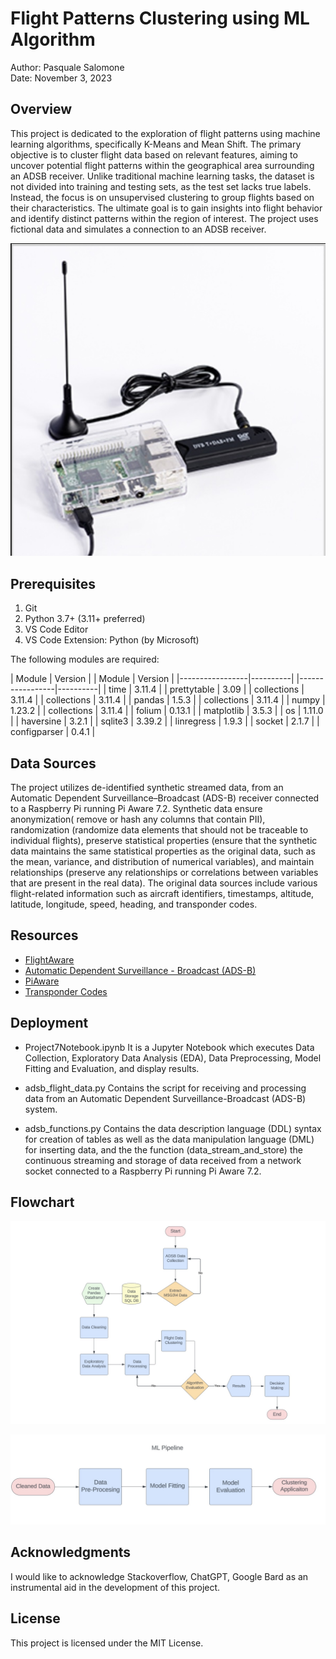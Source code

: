 # Flight Patterns Clustering using ML Algorithm

Author: Pasquale Salomone
<br>
Date: November 3, 2023

## Overview

<p>This project is dedicated to the exploration of flight patterns using machine learning algorithms, specifically K-Means and Mean Shift. The primary objective is to cluster flight data based on relevant features, aiming to uncover potential flight patterns within the geographical area surrounding an ADSB receiver. Unlike traditional machine learning tasks, the dataset is not divided into training and testing sets, as the test set lacks true labels. Instead, the focus is on unsupervised clustering to group flights based on their characteristics. The ultimate goal is to gain insights into flight behavior and identify distinct patterns within the region of interest. The project uses fictional data and simulates a connection to an ADSB receiver.</p>


![PI](pi_receiver.jpg)



## Prerequisites

1. Git
1. Python 3.7+ (3.11+ preferred)
1. VS Code Editor
1. VS Code Extension: Python (by Microsoft)

The following modules are required: 

| Module          | Version  |    | Module          | Version  | 
|-----------------|----------|    |-----------------|----------|
| time            | 3.11.4   |    | prettytable     | 3.09     |
| collections     | 3.11.4   |    | collections     | 3.11.4   |
| pandas          | 1.5.3    |    | collections     | 3.11.4   |
| numpy           | 1.23.2   |
| collections     | 3.11.4   |
| folium          | 0.13.1   |
| matplotlib      | 3.5.3    |
| os              | 1.11.0   |
| haversine       | 3.2.1    |
| sqlite3         | 3.39.2   |
| linregress      | 1.9.3    |
| socket	        | 2.1.7    |
| configparser	  | 0.4.1    |     

## Data Sources

The project utilizes de-identified synthetic streamed data, from an Automatic Dependent Surveillance–Broadcast (ADS-B) receiver connected to a Raspberry Pi running Pi Aware 7.2. Synthetic data ensure anonymization( remove or hash any columns that contain PII), randomization (randomize data elements that should not be traceable to individual flights), preserve statistical properties (ensure that the synthetic data maintains the same statistical properties as the original data, such as the mean, variance, and distribution of numerical variables), and maintain relationships (preserve any relationships or correlations between variables that are present in the real data). The original data sources include various flight-related information such as aircraft identifiers, timestamps, altitude, latitude, longitude, speed, heading, and transponder codes.

## Resources

- [FlightAware](https://www.flightaware.com/)
- [Automatic Dependent Surveillance - Broadcast (ADS-B)](https://www.faa.gov/about/office_org/headquarters_offices/avs/offices/afx/afs/afs400/afs410/ads-b)
- [PiAware](https://blog.flightaware.com/piaware-7-release#:~:text=PiAware%207%20has%20several%20new,(SD%20Card%20Image%20only).)
- [Transponder Codes](https://code7700.com/transponder.htm)


## Deployment

+ Project7Notebook.ipynb It is a Jupyter Notebook which executes Data Collection, Exploratory Data Analysis (EDA), Data Preprocessing, Model Fitting and Evaluation, and display results.
  
+ adsb_flight_data.py Contains the script for receiving and processing data from an Automatic 
  Dependent Surveillance-Broadcast (ADS-B) system.
  
+ adsb_functions.py Contains the data description language (DDL) syntax for creation of tables as well as the data manipulation language (DML) for inserting data, and the the function (data_stream_and_store) the continuous streaming and storage of data received from a network socket connected to a Raspberry Pi running Pi Aware 7.2. 



## Flowchart

![Flowchart](flow.jpg)

![MLPipeline](MLPipeline.jpg)


## Acknowledgments

I would like to acknowledge Stackoverflow, ChatGPT, Google Bard as an instrumental aid in the development of this project.

## License

This project is licensed under the MIT License.


